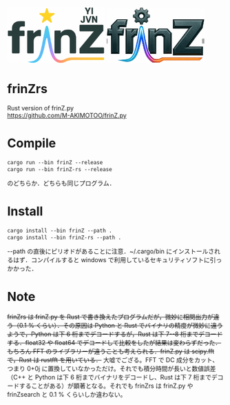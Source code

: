 <img src="./src/frinZlogo1.png" width=45% > <img src="./src/frinZlogo2.png" width=45% >

# frinZrs
Rust version of frinZ.py  
https://github.com/M-AKIMOTOO/frinZ.py

# Compile
```
cargo run --bin frinZ --release  
cargo run --bin frinZ-rs --release
```
のどちらか．どちらも同じプログラム．

# Install  
```
cargo install --bin frinZ --path .  
cargo install --bin frinZ-rs --path .
```
--path の直後にピリオドがあることに注意．~/.cargo/bin にインストールされるはず．コンパイルすると windows で利用しているセキュリティソフトに引っかかった．

# Note
~~frinZrs は frinZ.py を Rust で書き換えたプログラムだが，微妙に相関出力が違う（0.1 % くらい）．その原因は Python と Rust でバイナリの精度が微妙に違うようで，Python は下 6 桁までデコードするが，Rust は下 7--8 桁までデコードする．float32 や float64 でデコードして比較をしたが結果は変わらずだった．もちろん FFT のライブラリーが違うことも考えられる．frinZ.py は scipy.fft で，Rust は rustfft を用いている．~~
大嘘でござる。FFT で DC 成分をカット、つまり 0+0j に置換していなかっただけ。それでも積分時間が長いと数値誤差（C++ と Python は下 6 桁までバイナリをデコードし、Rust は下 7 桁までデコードすることがある）が顕著となる。それでも frinZrs は frinZ.py や frinZsearch と 0.1 % くらいしか違わない。
